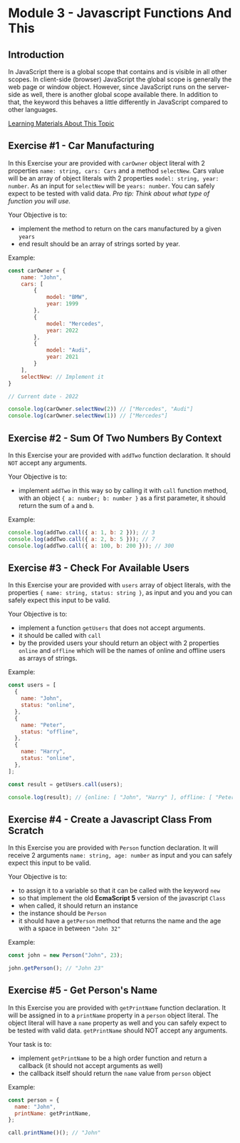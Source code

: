 # Module 3 - Javascript Functions And This

## Introduction

In JavaScript there is a global scope that contains and is visible in all other scopes. In client-side (browser) JavaScript the global scope is generally the web page or window object. However, since JavaScript runs on the server-side as well, there is another global scope available there. In addition to that, the keyword this behaves a little differently in JavaScript compared to other languages.

[Learning Materials About This Topic](https://www.notion.so/mkit/Quest-3-JavaScript-Essentials-efb2218bedfc4039b571b6d6d88f2258#8644fbda29c14bd287a93af4917be492)

## Exercise #1 - Car Manufacturing

In this Exercise your are provided with `carOwner` object literal with 2 properties `name: string, cars: Cars` and a method `selectNew`. Cars value will be an array of object literals with 2 properties `model: string, year: number`. As an input for `selectNew` will be `years: number`. You can safely expect to be tested with valid data.
_Pro tip: Think about what type of function you will use._

Your Objective is to:

- implement the method to return on the cars manufactured by a given `years`
- end result should be an array of strings sorted by year.

Example:

```javascript
const carOwner = {
    name: "John",
    cars: [
        {
            model: "BMW",
            year: 1999
        },
        {
            model: "Mercedes",
            year: 2022
        },
        {
            model: "Audi",
            year: 2021
        }
    ],
    selectNew: // Implement it
}

// Current date - 2022

console.log(carOwner.selectNew(2)) // ["Mercedes", "Audi"]
console.log(carOwner.selectNew(1)) // ["Mercedes"]
```

## Exercise #2 - Sum Of Two Numbers By Context

In this Exercise your are provided with `addTwo` function declaration. It should `NOT` accept any arguments.

Your Objective is to:

- implement `addTwo` in this way so by calling it with `call` function method, with an object `{ a: number; b: number }` as a first parameter, it should return the sum of `a` and `b`.

Example:

```javascript
console.log(addTwo.call({ a: 1, b: 2 })); // 3
console.log(addTwo.call({ a: 2, b: 5 })); // 7
console.log(addTwo.call({ a: 100, b: 200 })); // 300
```

## Exercise #3 - Check For Available Users

In this Exercise your are provided with `users` array of object literals, with the properties `{ name: string, status: string }`, as input and you and you can safely expect this input to be valid.

Your Objective is to:

- implement a function `getUsers` that does not accept arguments.
- it should be called with `call`
- by the provided users your should return an object with 2 properties `online` and `offline` which will be the names of online and offline users as arrays of strings.

Example:

```javascript
const users = [
  {
    name: "John",
    status: "online",
  },
  {
    name: "Peter",
    status: "offline",
  },
  {
    name: "Harry",
    status: "online",
  },
];

const result = getUsers.call(users);

console.log(result); // {online: [ "John", "Harry" ], offline: [ "Peter" ]}
```

## Exercise #4 - Create a Javascript Class From Scratch

In this Exercise you are provided with `Person` function declaration. It will receive 2 arguments `name: string, age: number` as input and you can safely expect this input to be valid.

Your Objective is to:

- to assign it to a variable so that it can be called with the keyword `new`
- so that implement the old **EcmaScript 5** version of the javascript `Class`
- when called, it should return an instance
- the instance should be `Person`
- it should have a `getPerson` method that returns the name and the age with a space in between `"John 32"`

Example:

```javascript
const john = new Person("John", 23);

john.getPerson(); // "John 23"
```

## Exercise #5 - Get Person's Name

In this Exercise you are provided with `getPrintName` function declaration. It will be assigned in to a `printName` property in a `person` object literal. The object literal will have a `name` property as well and you can safely expect to be tested with valid data. `getPrintName` should NOT accept any arguments.

Your task is to:

- implement `getPrintName` to be a high order function and return a callback (it should not accept arguments as well)
- the callback itself should return the `name` value from `person` object

Example:

```javascript
const person = {
  name: "John",
  printName: getPrintName,
};

call.printName()(); // "John"
```

